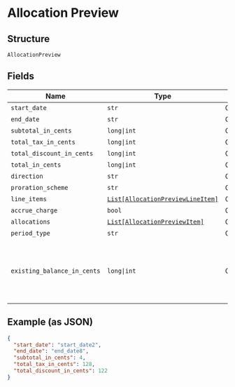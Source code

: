 
# Allocation Preview

## Structure

`AllocationPreview`

## Fields

| Name | Type | Tags | Description |
|  --- | --- | --- | --- |
| `start_date` | `str` | Optional | - |
| `end_date` | `str` | Optional | - |
| `subtotal_in_cents` | `long\|int` | Optional | - |
| `total_tax_in_cents` | `long\|int` | Optional | - |
| `total_discount_in_cents` | `long\|int` | Optional | - |
| `total_in_cents` | `long\|int` | Optional | - |
| `direction` | `str` | Optional | - |
| `proration_scheme` | `str` | Optional | - |
| `line_items` | [`List[AllocationPreviewLineItem]`](../../doc/models/allocation-preview-line-item.md) | Optional | - |
| `accrue_charge` | `bool` | Optional | - |
| `allocations` | [`List[AllocationPreviewItem]`](../../doc/models/allocation-preview-item.md) | Optional | - |
| `period_type` | `str` | Optional | - |
| `existing_balance_in_cents` | `long\|int` | Optional | An integer representing the amount of the subscription's current balance |

## Example (as JSON)

```json
{
  "start_date": "start_date2",
  "end_date": "end_date8",
  "subtotal_in_cents": 4,
  "total_tax_in_cents": 128,
  "total_discount_in_cents": 122
}
```

